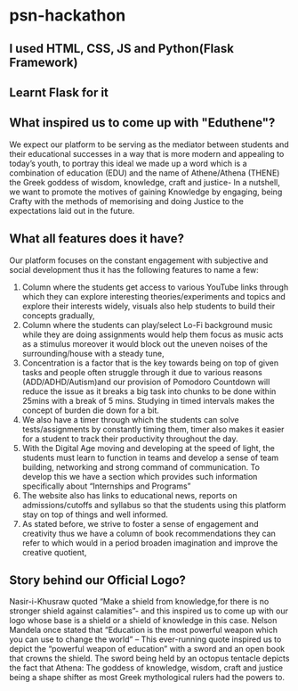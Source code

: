 # psn-hackathon
## I used HTML, CSS, JS and Python(Flask Framework)
## Learnt Flask for it


## What inspired us to come up with "Eduthene"?
We expect our platform to be serving as the mediator between students and their educational successes in a way that is more modern and appealing to today’s youth, to portray this ideal we made up a word which is a combination of education (EDU) and the name of Athene/Athena (THENE) the Greek goddess of wisdom, knowledge, craft and justice- In a nutshell, we want to promote the motives of gaining Knowledge by engaging, being Crafty with the methods of memorising and doing Justice to the expectations laid out in the future.

## What all features does it have?
Our platform focuses on the constant engagement with subjective and social development thus it has the following features to name a few:
1)	Column where the students get access to various YouTube links through which they can explore interesting theories/experiments and topics and explore their interests widely, visuals also help students to build their concepts gradually,
2)	Column where the students can play/select Lo-Fi background music while they are doing assignments would help them focus as music acts as a stimulus moreover it would block out the uneven noises of the surrounding/house with a steady tune,
3)	Concentration is a factor that is the key towards being on top of given tasks and people often struggle through it due to various reasons (ADD/ADHD/Autism)and our provision of Pomodoro Countdown will reduce the issue as it breaks a big task into chunks to be done within 25mins with a break of 5 mins. Studying in timed intervals makes the concept of burden die down for a bit.
4)	We also have a timer through which the students can solve tests/assignments by constantly timing them, timer also makes it easier for a student to track their productivity throughout the day.
5)	With the Digital Age moving and developing at the speed of light, the students must learn to function in teams and develop a sense of team building, networking and strong command of communication. To develop this we have a section which provides such information specifically about “Internships and Programs”
6)	The website also has links to educational news, reports on admissions/cutoffs and syllabus so that the students using this platform stay on top of things and well informed.
7)	As stated before, we strive to foster a sense of engagement and creativity thus we have a column of book recommendations they can refer to which would in a period broaden imagination and improve the creative quotient,

## Story behind our Official Logo?
Nasir-i-Khusraw quoted “Make a shield from knowledge,for there is no stronger shield against calamities”- and this inspired us to come up with our logo whose base is a shield or a shield of knowledge in this case.
Nelson Mandela once stated that “Education is the most powerful weapon which you can use to change the world” – This ever-running quote inspired us to depict the “powerful weapon of education” with a sword and an open book that crowns the shield. 
The sword being held by an octopus tentacle depicts the fact that Athena: The goddess of knowledge, wisdom, craft and justice being a shape shifter as most Greek mythological rulers had the powers to.
